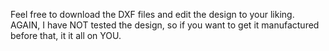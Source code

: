 Feel free to download the DXF files and edit the design to your liking.<br />
AGAIN, I have NOT tested the design, so if you want to get it manufactured before that, it it all on YOU.<br />

